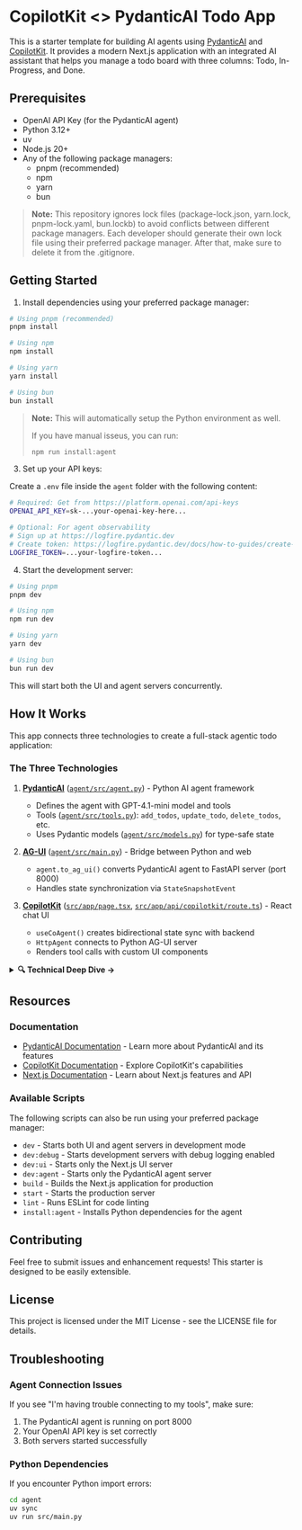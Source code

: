 # CopilotKit <> PydanticAI Todo App

This is a starter template for building AI agents using [PydanticAI](https://ai.pydantic.dev/) and [CopilotKit](https://copilotkit.ai). It provides a modern Next.js application with an integrated AI assistant that helps you manage a todo board with three columns: Todo, In-Progress, and Done.

## Prerequisites

- OpenAI API Key (for the PydanticAI agent)
- Python 3.12+
- uv
- Node.js 20+ 
- Any of the following package managers:
  - pnpm (recommended)
  - npm
  - yarn
  - bun

> **Note:** This repository ignores lock files (package-lock.json, yarn.lock, pnpm-lock.yaml, bun.lockb) to avoid conflicts between different package managers. Each developer should generate their own lock file using their preferred package manager. After that, make sure to delete it from the .gitignore.

## Getting Started

1. Install dependencies using your preferred package manager:
```bash
# Using pnpm (recommended)
pnpm install

# Using npm
npm install

# Using yarn
yarn install

# Using bun
bun install
```

> **Note:** This will automatically setup the Python environment as well.
>
> If you have manual isseus, you can run:
>
> ```sh
> npm run install:agent
> ```


3. Set up your API keys:

Create a `.env` file inside the `agent` folder with the following content:

```bash
# Required: Get from https://platform.openai.com/api-keys
OPENAI_API_KEY=sk-...your-openai-key-here...

# Optional: For agent observability
# Sign up at https://logfire.pydantic.dev
# Create token: https://logfire.pydantic.dev/docs/how-to-guides/create-write-tokens/
LOGFIRE_TOKEN=...your-logfire-token...
```

4. Start the development server:
```bash
# Using pnpm
pnpm dev

# Using npm
npm run dev

# Using yarn
yarn dev

# Using bun
bun run dev
```

This will start both the UI and agent servers concurrently.

## How It Works

This app connects three technologies to create a full-stack agentic todo application:

### The Three Technologies

1. **[PydanticAI](https://ai.pydantic.dev/)** ([`agent/src/agent.py`](agent/src/agent.py)) - Python AI agent framework
   - Defines the agent with GPT-4.1-mini model and tools
   - Tools ([`agent/src/tools.py`](agent/src/tools.py)): `add_todos`, `update_todo`, `delete_todos`, etc.
   - Uses Pydantic models ([`agent/src/models.py`](agent/src/models.py)) for type-safe state

2. **[AG-UI](https://ai.pydantic.dev/agents-ui/)** ([`agent/src/main.py`](agent/src/main.py)) - Bridge between Python and web
   - `agent.to_ag_ui()` converts PydanticAI agent to FastAPI server (port 8000)
   - Handles state synchronization via `StateSnapshotEvent`

3. **[CopilotKit](https://copilotkit.ai/)** ([`src/app/page.tsx`](src/app/page.tsx), [`src/app/api/copilotkit/route.ts`](src/app/api/copilotkit/route.ts)) - React chat UI
   - `useCoAgent()` creates bidirectional state sync with backend
   - `HttpAgent` connects to Python AG-UI server
   - Renders tool calls with custom UI components

<details>
<summary><strong>🔍 Technical Deep Dive -></strong></summary>

### Architecture

```mermaid
graph TD
    A[User Input] --> B[CopilotKit UI<br/>src/app/page.tsx]
    B --> C[useCoAgent Hook<br/>State Sync]
    C --> D[Next.js API Route<br/>src/app/api/copilotkit/route.ts]
    D --> E[HttpAgent<br/>:8000 proxy]
    E --> F[AG-UI Server<br/>agent/src/main.py]
    F --> G[PydanticAI Agent<br/>agent/src/agent.py]
    G --> H[Tools<br/>agent/src/tools.py]
    H --> I[StateSnapshotEvent]
    I --> F
    F --> E
    E --> D
    D --> C
    C --> B
    B --> J[UI Update]

    style A fill:#e1f5ff
    style J fill:#e1f5ff
    style B fill:#a8daff
    style C fill:#a8daff
    style D fill:#a8daff
    style F fill:#ffcba8
    style G fill:#ffcba8
    style H fill:#ffcba8
    style I fill:#ffd700
```

### Data Flow

1. User types in chat → CopilotKit sends to `/api/copilotkit`
2. Next.js proxies via `HttpAgent` to Python backend (localhost:8000)
3. PydanticAI agent calls tools (e.g., `add_todos`)
4. Tools return `StateSnapshotEvent` with updated state
5. AG-UI pushes state back through CopilotKit
6. `useCoAgent` updates React UI automatically

### Key Files

- [`src/app/page.tsx`](src/app/page.tsx) - CopilotKit integration & state sync
- [`src/app/api/copilotkit/route.ts`](src/app/api/copilotkit/route.ts) - Proxy to Python backend
- [`agent/src/agent.py`](agent/src/agent.py) - PydanticAI agent definition
- [`agent/src/tools.py`](agent/src/tools.py) - Todo management tools
- [`agent/src/models.py`](agent/src/models.py) - Shared data models
- [`agent/src/main.py`](agent/src/main.py) - AG-UI server setup

</details>

## Resources

### Documentation

- [PydanticAI Documentation](https://ai.pydantic.dev) - Learn more about PydanticAI and its features
- [CopilotKit Documentation](https://docs.copilotkit.ai) - Explore CopilotKit's capabilities
- [Next.js Documentation](https://nextjs.org/docs) - Learn about Next.js features and API

### Available Scripts
The following scripts can also be run using your preferred package manager:
- `dev` - Starts both UI and agent servers in development mode
- `dev:debug` - Starts development servers with debug logging enabled
- `dev:ui` - Starts only the Next.js UI server
- `dev:agent` - Starts only the PydanticAI agent server
- `build` - Builds the Next.js application for production
- `start` - Starts the production server
- `lint` - Runs ESLint for code linting
- `install:agent` - Installs Python dependencies for the agent

## Contributing

Feel free to submit issues and enhancement requests! This starter is designed to be easily extensible.

## License

This project is licensed under the MIT License - see the LICENSE file for details.

## Troubleshooting

### Agent Connection Issues
If you see "I'm having trouble connecting to my tools", make sure:
1. The PydanticAI agent is running on port 8000
2. Your OpenAI API key is set correctly
3. Both servers started successfully

### Python Dependencies
If you encounter Python import errors:
```bash
cd agent
uv sync
uv run src/main.py
```